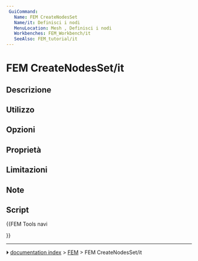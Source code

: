 ```yaml
---
 GuiCommand:
   Name: FEM CreateNodesSet
   Name/it: Definisci i nodi
   MenuLocation: Mesh , Definisci i nodi
   Workbenches: FEM_Workbench/it
   SeeAlso: FEM_tutorial/it
---
```


# FEM CreateNodesSet/it



## Descrizione



## Utilizzo



## Opzioni



## Proprietà



## Limitazioni



## Note



## Script





{{FEM Tools navi

}}



---
⏵ [documentation index](../README.md) > [FEM](Category_FEM.md) > FEM CreateNodesSet/it
